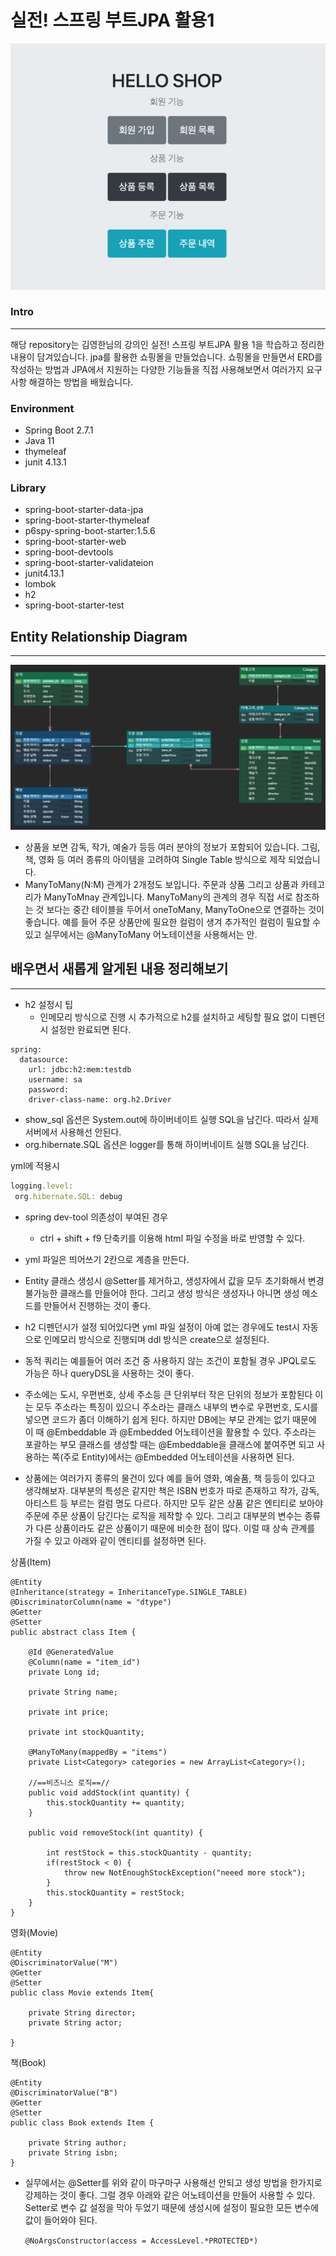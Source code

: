 # 실전! 스프링 부트JPA 활용1

![Untitled](images/Untitled.png)

### Intro

---

해당 repository는 김영한님의 강의인 실전! 스프링 부트JPA 활용 1을 학습하고 정리한 내용이 담겨있습니다. jpa를 활용한 쇼핑몰을 만들었습니다. 쇼핑몰을 만들면서 ERD를 작성하는 방법과 JPA에서 지원하는 다양한 기능들을 직접 사용해보면서 여러가지 요구사항 해결하는 방법을 배웠습니다.

### Environment

- Spring Boot 2.7.1
- Java 11
- thymeleaf
- junit 4.13.1

### Library

- spring-boot-starter-data-jpa
- spring-boot-starter-thymeleaf
- p6spy-spring-boot-starter:1.5.6
- spring-boot-starter-web
- spring-boot-devtools
- spring-boot-starter-validateion
- junit4.13.1
- lombok
- h2
- spring-boot-starter-test

 

## Entity Relationship Diagram

---

![Untitled](images/Untitled1.png)

- 상품을 보면 감독, 작가, 예술가 등등 여러 분야의 정보가 포함되어 있습니다. 그림, 책, 영화 등 여러 종류의 아이템을 고려하여 Single Table 방식으로 제작 되었습니다.
- ManyToMany(N:M) 관계가 2개정도 보입니다. 주문과 상품 그리고 상품과 카테고리가 ManyToMnay 관계입니다. ManyToMany의 관계의 경우 직접 서로 참조하는 것 보다는 중간 테이블을 두어서 oneToMany, ManyToOne으로 연결하는 것이 좋습니다. 예를 들어 주문 상품만에 필요한 컬럼이 생겨 추가적인 컬럼이 필요할 수 있고 실무에서는 @ManyToMany 어노테이션을 사용해서는 안.

## 배우면서 새롭게 알게된 내용 정리해보기

---

- h2 설정시 팁
    - 인메모리 방식으로 진행 시 추가적으로 h2를 설치하고 세팅할 필요 없이 디펜던시 설정만 완료되면 된다.

```
spring:
  datasource:
    url: jdbc:h2:mem:testdb
    username: sa
    password:
    driver-class-name: org.h2.Driver
```

- show_sql 옵션은 System.out에 하이버네이트 실행 SQL을 남긴다. 따라서 실제 서버에서 사용해선 안된다.
- org.hibernate.SQL 옵션은 logger를 통해 하이버네이트 실행 SQL을 남긴다.

yml에 적용시

```jsx
logging.level:
 org.hibernate.SQL: debug
```

- spring dev-tool 의존성이 부여된 경우
    - ctrl + shift + f9 단축키를 이용해 html 파일 수정을 바로 반영할 수 있다.

- yml 파일은 띄어쓰기 2칸으로 계층을 만든다.

- Entity 클래스 생성시 @Setter를 제거하고, 생성자에서 값을 모두 초기화해서 변경 불가능한 클래스를 만들어야 한다. 그리고 생성 방식은 생성자나 아니면 생성 메소드를 만들어서 진행하는 것이 좋다.
- h2 디펜던시가 설정 되어있다면 yml 파일 설정이 아예 없는 경우에도 test시 자동으로 인메모리 방식으로 진행되며 ddl 방식은 create으로 설정된다.
- 동적 쿼리는 예를들어 여러 조건 중 사용하지 않는 조건이 포함될 경우 JPQL로도 가능은 하나 queryDSL을 사용하는 것이 좋다.
- 주소에는 도시, 우편번호, 상세 주소등 큰 단위부터 작은 단위의 정보가 포함된다 이는 모두 주소라는 특징이 있으니 주소라는 클래스 내부의 변수로 우편번호, 도시를 넣으면 코드가 좀더 이해하기 쉽게 된다. 하지만 DB에는 부모 관계는 없기 때문에 이 때 @Embeddable 과 @Embedded 어노테이션을 활용할 수 있다. 주소라는 포괄하는 부모 클래스를 생성할 때는 @Embeddable을 클래스에 붙여주면 되고 사용하는 쪽(주로 Entity)에서는 @Embedded 어노테이션을 사용하면 된다.
- 상품에는 여러가지 종류의 물건이 있다 예를 들어 영화, 예술품, 책 등등이 있다고 생각해보자. 대부분의 특성은 같지만 책은 ISBN 번호가 따로 존재하고 작가, 감독, 아티스트 등 부르는 컬럼 명도 다르다. 하지만 모두 같은 상품 같은 엔티티로 보아야 주문에 주문 상품이 담긴다는 로직을 제작할 수 있다. 그리고 대부분의 변수는 종류가 다른 상품이라도 같은 상품이기 때문에 비슷한 점이 많다. 이럴 때 상속 관계를 가질 수 있고 아래와 같이 엔티티를 설정하면 된다.

상품(Item)

```
@Entity
@Inheritance(strategy = InheritanceType.SINGLE_TABLE)
@DiscriminatorColumn(name = "dtype")
@Getter
@Setter
public abstract class Item {

    @Id @GeneratedValue
    @Column(name = "item_id")
    private Long id;

    private String name;

    private int price;

    private int stockQuantity;

    @ManyToMany(mappedBy = "items")
    private List<Category> categories = new ArrayList<Category>();

    //==비즈니스 로직==//
    public void addStock(int quantity) {
        this.stockQuantity += quantity;
    }

    public void removeStock(int quantity) {

        int restStock = this.stockQuantity - quantity;
        if(restStock < 0) {
            throw new NotEnoughStockException("neeed more stock");
        }
        this.stockQuantity = restStock;
    }
}
```

영화(Movie)

```
@Entity
@DiscriminatorValue("M")
@Getter
@Setter
public class Movie extends Item{

    private String director;
    private String actor;

}

```

책(Book)

```
@Entity
@DiscriminatorValue("B")
@Getter
@Setter
public class Book extends Item {

    private String author;
    private String isbn;
}

```

- 실무에서는 @Setter를 위와 같이 마구마구 사용해선 안되고 생성 방법을 한가지로 강제하는 것이 좋다. 그럴 경우 아래와 같은 어노테이션을 만들어 사용할 수 있다. Setter로 변수 값 설정을 막아 두었기 때문에 생성시에 설정이 필요한 모든 변수에 값이 들어와야 된다.

     `@NoArgsConstructor(access = AccessLevel.*PROTECTED*)`
 
